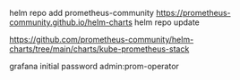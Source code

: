 helm repo add prometheus-community https://prometheus-community.github.io/helm-charts
helm repo update

https://github.com/prometheus-community/helm-charts/tree/main/charts/kube-prometheus-stack


grafana initial password
admin:prom-operator
